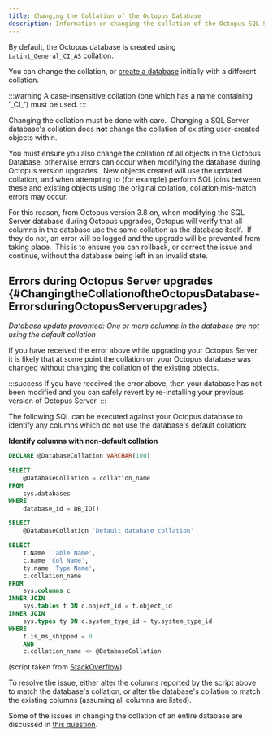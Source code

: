 ```yaml
---
title: Changing the Collation of the Octopus Database
description: Information on changing the collation of the Octopus SQL Server database.
---
```


By default, the Octopus database is created using `Latin1_General_CI_AS` collation.

You can change the collation, or [create a database](/docs/installation/sql-server-database-requirements.md) initially with a different collation.

:::warning
A case-insensitive collation (one which has a name containing '\_CI\_') must be used.
:::

Changing the collation must be done with care.  Changing a SQL Server database's collation does **not** change the collation of existing user-created objects within.

You must ensure you also change the collation of all objects in the Octopus Database, otherwise errors can occur when modifying the database during Octopus version upgrades.  New objects created will use the updated collation, and when attempting to (for example) perform SQL joins between these and existing objects using the original collation, collation mis-match errors may occur.

For this reason, from Octopus version 3.8 on, when modifying the SQL Server database during Octopus upgrades, Octopus will verify that all columns in the database use the same collation as the database itself.  If they do not, an error will be logged and the upgrade will be prevented from taking place.  This is to ensure you can rollback, or correct the issue and continue, without the database being left in an invalid state.

## Errors during Octopus Server upgrades {#ChangingtheCollationoftheOctopusDatabase-ErrorsduringOctopusServerupgrades}

*Database update prevented: One or more columns in the database are not using the default collation*

If you have received the error above while upgrading your Octopus Server, it is likely that at some point the collation on your Octopus database was changed without changing the collation of the existing objects.

:::success
If you have received the error above, then your database has not been modified and you can safely revert by re-installing your previous version of Octopus Server.
:::

The following SQL can be executed against your Octopus database to identify any columns which do not use the database's default collation:

**Identify columns with non-default collation**

```sql
DECLARE @DatabaseCollation VARCHAR(100)

SELECT 
    @DatabaseCollation = collation_name 
FROM 
    sys.databases
WHERE 
    database_id = DB_ID()

SELECT 
    @DatabaseCollation 'Default database collation'

SELECT 
    t.Name 'Table Name',
    c.name 'Col Name',
    ty.name 'Type Name',
    c.collation_name
FROM 
    sys.columns c 
INNER JOIN 
    sys.tables t ON c.object_id = t.object_id
INNER JOIN 
    sys.types ty ON c.system_type_id = ty.system_type_id    
WHERE 
    t.is_ms_shipped = 0
    AND 
    c.collation_name <> @DatabaseCollation
```

(script taken from [StackOverflow](http://stackoverflow.com/a/8488567/249431))

To resolve the issue, either alter the columns reported by the script above to match the database's collation, or alter the database's collation to match the existing columns (assuming all columns are listed).

Some of the issues in changing the collation of an entire database are discussed in [this question](http://serverfault.com/questions/19577/how-do-i-change-the-collation-of-a-sql-server-database).
